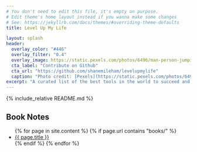 ```yaml
---
# You don't need to edit this file, it's empty on purpose.
# Edit theme's home layout instead if you wanna make some changes
# See: https://jekyllrb.com/docs/themes/#overriding-theme-defaults
title: Level Up My Life

layout: splash
header:
  overlay_color: "#446"
  overlay_filter: "0.4"
  overlay_image: https://static.pexels.com/photos/6496/man-person-jumping-desert.jpg
  cta_label: "Contribute on Github"
  cta_url: "https://github.com/shanemileham/levelupmylife"
  caption: "Photo credit: [Pexels](https://static.pexels.com/photos/6496/man-person-jumping-desert.jpg)"
excerpt: "A curated list of the best tools in the world to succeed and be happy"
---
```


{% include_relative README.md %}

## Book Notes

<ul>
  {% for page in site.content %}
    {% if page.url contains "books/" %}
      <li>
        <a href="{{ site.baseurl}}{{ page.url }}">
          {{ page.title }}
        </a>
      </li>
    {% endif %}
  {% endfor %}
</ul>
